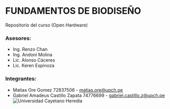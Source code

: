 # FUNDAMENTOS DE BIODISEÑO
Repositorio del curso (Open Hardware)
### Asesores:
- Ing. Renzo Chan
- Ing. Andoni Molina
- Lic. Alonso Cáceres
- Lic. Keren Espinoza
### Integrantes: 
- Matias Ore Gomez  72837506 - matias.ore@upch.pe
- Gabriel Amadeus Castillo Zapata 74776699 - gabriel.castillo.z@upch.pe
![Universidad Cayetano Heredia](https://portal.andina.pe/EDPfotografia3/Thumbnail/2019/06/20/000594816W.jpg)
             
